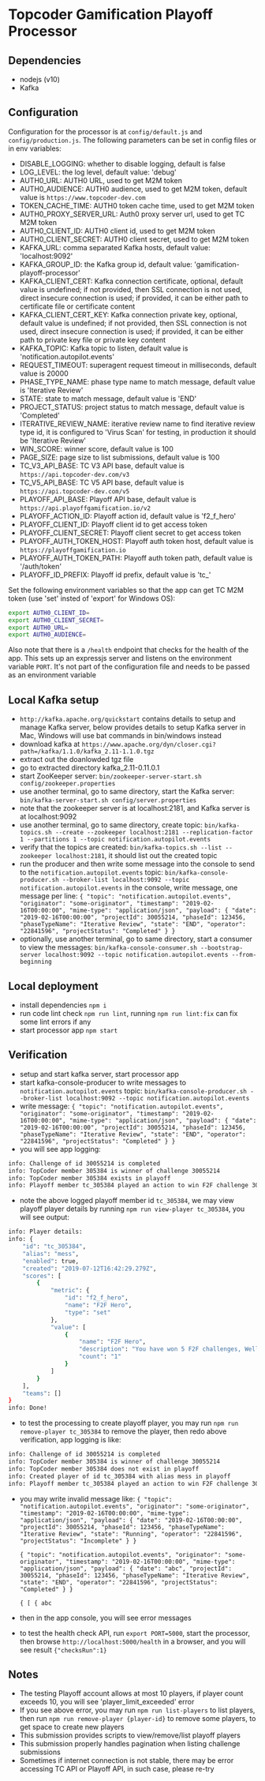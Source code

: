 # Topcoder Gamification Playoff Processor

## Dependencies

- nodejs (v10)
- Kafka

## Configuration

Configuration for the processor is at `config/default.js` and `config/production.js`.
The following parameters can be set in config files or in env variables:

- DISABLE_LOGGING: whether to disable logging, default is false
- LOG_LEVEL: the log level, default value: 'debug'
- AUTH0_URL: AUTH0 URL, used to get M2M token
- AUTH0_AUDIENCE: AUTH0 audience, used to get M2M token, default value is `https://www.topcoder-dev.com`
- TOKEN_CACHE_TIME: AUTH0 token cache time, used to get M2M token
- AUTH0_PROXY_SERVER_URL: Auth0 proxy server url, used to get TC M2M token
- AUTH0_CLIENT_ID: AUTH0 client id, used to get M2M token
- AUTH0_CLIENT_SECRET: AUTH0 client secret, used to get M2M token
- KAFKA_URL: comma separated Kafka hosts, default value: 'localhost:9092'
- KAFKA_GROUP_ID: the Kafka group id, default value: 'gamification-playoff-processor'
- KAFKA_CLIENT_CERT: Kafka connection certificate, optional, default value is undefined;
    if not provided, then SSL connection is not used, direct insecure connection is used;
    if provided, it can be either path to certificate file or certificate content
- KAFKA_CLIENT_CERT_KEY: Kafka connection private key, optional, default value is undefined;
    if not provided, then SSL connection is not used, direct insecure connection is used;
    if provided, it can be either path to private key file or private key content
- KAFKA_TOPIC: Kafka topic to listen, default value is 'notification.autopilot.events'
- REQUEST_TIMEOUT: superagent request timeout in milliseconds, default value is 20000
- PHASE_TYPE_NAME: phase type name to match message, default value is 'Iterative Review'
- STATE: state to match message, default value is 'END'
- PROJECT_STATUS: project status to match message, default value is 'Completed'
- ITERATIVE_REVIEW_NAME: iterative review name to find iterative review type id,
    it is configured to 'Virus Scan' for testing, in production it should be 'Iterative Review'
- WIN_SCORE: winner score, default value is 100
- PAGE_SIZE: page size to list submissions, default value is 100
- TC_V3_API_BASE: TC V3 API base, default value is `https://api.topcoder-dev.com/v3`
- TC_V5_API_BASE: TC V5 API base, default value is `https://api.topcoder-dev.com/v5`
- PLAYOFF_API_BASE: Playoff API base, default value is `https://api.playoffgamification.io/v2`
- PLAYOFF_ACTION_ID: Playoff action id, default value is 'f2_f_hero'
- PLAYOFF_CLIENT_ID: Playoff client id to get access token
- PLAYOFF_CLIENT_SECRET: Playoff client secret to get access token
- PLAYOFF_AUTH_TOKEN_HOST: Playoff auth token host, default value is `https://playoffgamification.io`
- PLAYOFF_AUTH_TOKEN_PATH: Playoff auth token path, default value is '/auth/token'
- PLAYOFF_ID_PREFIX: Playoff id prefix, default value is 'tc_'

Set the following environment variables so that the app can get TC M2M token (use 'set' insted of 'export' for Windows OS):

```bash
export AUTH0_CLIENT_ID=
export AUTH0_CLIENT_SECRET=
export AUTH0_URL=
export AUTH0_AUDIENCE=
```

Also note that there is a `/health` endpoint that checks for the health of the app. This sets up an expressjs server and listens on the environment variable `PORT`. It's not part of the configuration file and needs to be passed as an environment variable

## Local Kafka setup

- `http://kafka.apache.org/quickstart` contains details to setup and manage Kafka server,
  below provides details to setup Kafka server in Mac, Windows will use bat commands in bin/windows instead
- download kafka at `https://www.apache.org/dyn/closer.cgi?path=/kafka/1.1.0/kafka_2.11-1.1.0.tgz`
- extract out the doanlowded tgz file
- go to extracted directory kafka_2.11-0.11.0.1
- start ZooKeeper server:
  `bin/zookeeper-server-start.sh config/zookeeper.properties`
- use another terminal, go to same directory, start the Kafka server:
  `bin/kafka-server-start.sh config/server.properties`
- note that the zookeeper server is at localhost:2181, and Kafka server is at localhost:9092
- use another terminal, go to same directory, create topic:
  `bin/kafka-topics.sh --create --zookeeper localhost:2181 --replication-factor 1 --partitions 1 --topic notification.autopilot.events`
- verify that the topics are created:
  `bin/kafka-topics.sh --list --zookeeper localhost:2181`,
  it should list out the created topic
- run the producer and then write some message into the console to send to the `notification.autopilot.events` topic:
  `bin/kafka-console-producer.sh --broker-list localhost:9092 --topic notification.autopilot.events`
  in the console, write message, one message per line:
  `{ "topic": "notification.autopilot.events", "originator": "some-originator", "timestamp": "2019-02-16T00:00:00", "mime-type": "application/json", "payload": { "date": "2019-02-16T00:00:00", "projectId": 30055214, "phaseId": 123456, "phaseTypeName": "Iterative Review", "state": "END", "operator": "22841596", "projectStatus": "Completed" } }`
- optionally, use another terminal, go to same directory, start a consumer to view the messages:
  `bin/kafka-console-consumer.sh --bootstrap-server localhost:9092 --topic notification.autopilot.events --from-beginning`

## Local deployment

- install dependencies `npm i`
- run code lint check `npm run lint`, running `npm run lint:fix` can fix some lint errors if any
- start processor app `npm start`

## Verification

- setup and start kafka server, start processor app
- start kafka-console-producer to write messages to `notification.autopilot.events` topic:
  `bin/kafka-console-producer.sh --broker-list localhost:9092 --topic notification.autopilot.events`
- write message:
  `{ "topic": "notification.autopilot.events", "originator": "some-originator", "timestamp": "2019-02-16T00:00:00", "mime-type": "application/json", "payload": { "date": "2019-02-16T00:00:00", "projectId": 30055214, "phaseId": 123456, "phaseTypeName": "Iterative Review", "state": "END", "operator": "22841596", "projectStatus": "Completed" } }`
- you will see app logging:

```bash
info: Challenge of id 30055214 is completed
info: TopCoder member 305384 is winner of challenge 30055214
info: TopCoder member 305384 exists in playoff
info: Playoff member tc_305384 played an action to win F2F challenge 30055214
```

- note the above logged playoff member id `tc_305384`, we may view playoff player details by running
  `npm run view-player tc_305384`, you will see output:

```bash
info: Player details:
info: {
    "id": "tc_305384",
    "alias": "mess",
    "enabled": true,
    "created": "2019-07-12T16:42:29.279Z",
    "scores": [
        {
            "metric": {
                "id": "f2_f_hero",
                "name": "F2F Hero",
                "type": "set"
            },
            "value": [
                {
                    "name": "F2F Hero",
                    "description": "You have won 5 F2F challenges, Well done!",
                    "count": "1"
                }
            ]
        }
    ],
    "teams": []
}
info: Done!
```

- to test the processing to create playoff player, you may run `npm run remove-player tc_305384` to remove the player,
  then redo above verification, app logging is like:

```bash
info: Challenge of id 30055214 is completed
info: TopCoder member 305384 is winner of challenge 30055214
info: TopCoder member 305384 does not exist in playoff
info: Created player of id tc_305384 with alias mess in playoff
info: Playoff member tc_305384 played an action to win F2F challenge 30055214
```

- you may write invalid message like:
  `{ "topic": "notification.autopilot.events", "originator": "some-originator", "timestamp": "2019-02-16T00:00:00", "mime-type": "application/json", "payload": { "date": "2019-02-16T00:00:00", "projectId": 30055214, "phaseId": 123456, "phaseTypeName": "Iterative Review", "state": "Running", "operator": "22841596", "projectStatus": "Incomplete" } }`

  `{ "topic": "notification.autopilot.events", "originator": "some-originator", "timestamp": "2019-02-16T00:00:00", "mime-type": "application/json", "payload": { "date": "abc", "projectId": 30055214, "phaseId": 123456, "phaseTypeName": "Iterative Review", "state": "END", "operator": "22841596", "projectStatus": "Completed" } }`

  `{ [ { abc`
- then in the app console, you will see error messages

- to test the health check API, run `export PORT=5000`, start the processor, then browse `http://localhost:5000/health` in a browser,
  and you will see result `{"checksRun":1}`

## Notes

- The testing Playoff account allows at most 10 players, if player count exceeds 10, you will see 'player_limit_exceeded' error
- If you see above error, you may run `npm run list-players` to list players, then run `npm run remove-player {player-id}` to remove some players,
  to get space to create new players
- This submission provides scripts to view/remove/list playoff players
- This submission properly handles pagination when listing challenge submissions
- Sometimes if internet connection is not stable, there may be error accessing TC API or Playoff API,
  in such case, please re-try
